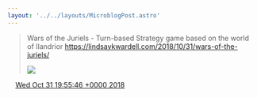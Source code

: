 ```yaml
---
layout: '../../layouts/MicroblogPost.astro'
---
```


> Wars of the Juriels - Turn-based Strategy game based on the world of Ilandrior https://lindsaykwardell.com/2018/10/31/wars-of-the-juriels/ 
> 
> ![](/media/1057722818270543872-Dq3JTDXUcAAacgx.jpg)

<img src="/media/tweet.ico" width="12" /> [Wed Oct 31 19:55:46 +0000 2018](https://twitter.com/lindsaykwardell/status/1057722818270543872)